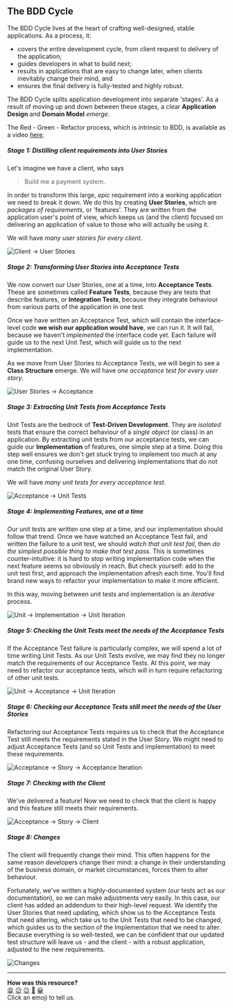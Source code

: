 ## The BDD Cycle

The BDD Cycle lives at the heart of crafting well-designed, stable applications. As a process, it:

- covers the entire development cycle, from client request to delivery of the application;
- guides developers in what to build next;
- results in applications that are easy to change later, when clients inevitably change their mind, and
- ensures the final delivery is fully-tested and highly robust.

The BDD Cycle splits application development into separate 'stages'. As a result of moving up and down between these stages, a clear **Application Design** and **Domain Model** _emerge_.

The Red - Green - Refactor process, which is intrinsic to BDD, is available as a video [here](https://www.youtube.com/watch?v=Q2aIYwuU4TM).

##### Stage 1: Distilling client requirements into User Stories

Let's imagine we have a client, who says

> Build me a payment system.

In order to transform this large, _epic_ requirement into a working application we need to break it down. We do this by creating **User Stories**, which are _packages of requirements_, or 'features'. They are written from the application user's point of view, which keeps us (and the client) focused on delivering an application of value to those who will actually be using it.

We will have _many user stories for every client_.

![Client -> User Stories](./images/bdd/1_client-user_stories.jpg)

##### Stage 2: Transforming User Stories into Acceptance Tests

We now convert our User Stories, one at a time, into **Acceptance Tests**. These are sometimes called **Feature Tests**, because they are tests that describe features, or **Integration Tests**, because they integrate behaviour from various parts of the application in one test.

Once we have written an Acceptance Test, which will contain the interface-level code **we wish our application would have**, we can run it. It will fail, because we haven't _implemented_ the interface code yet. Each failure will guide us to the next Unit Test, which will guide us to the next implementation.

As we move from User Stories to Acceptance Tests, we will begin to see a **Class Structure** emerge. We will have _one acceptance test for every user story_.

![User Stories -> Acceptance](./images/bdd/2_user_stories-acceptance.jpg)

##### Stage 3: Extracting Unit Tests from Acceptance Tests

Unit Tests are the bedrock of **Test-Driven Development**. They are _isolated_ tests that ensure the correct behaviour of a _single object_ (or class) in an application. By extracting unit tests from our acceptance tests, we can guide our **Implementation** of features, one simple step at a time. Doing this step well ensures we don't get stuck trying to implement too much at any one time, confusing ourselves and delivering implementations that do not match the original User Story.

We will have _many unit tests for every acceptance test_.

![Acceptance -> Unit Tests](./images/bdd/3_acceptance-unit.jpg)

##### Stage 4: Implementing Features, one at a time

Our unit tests are written one step at a time, and our implementation should follow that trend. Once we have watched an Acceptance Test fail, and written the failure to a unit test, we should _watch that unit test fail_, then _do the simplest possible thing to make that test pass_. This is sometimes counter-intuitive: it is hard to stop writing implementation code when the next feature seems so obviously in reach. But check yourself: add to the unit test first, and approach the implementation afresh each time. You'll find brand new ways to refactor your implementation to make it more efficient.

In this way, moving between unit tests and implementation is an _iterative_ process.

![Unit -> Implementation -> Unit Iteration](./images/bdd/4_unit-implement-unit-implement.jpg)

##### Stage 5: Checking the Unit Tests meet the needs of the Acceptance Tests

If the Acceptance Test failure is particularly complex, we will spend a lot of time writing Unit Tests. As our Unit Tests evolve, we may find they no longer match the requirements of our Acceptance Tests. At this point, we may need to refactor our acceptance tests, which will in turn require refactoring of other unit tests.

![Unit -> Acceptance -> Unit Iteration](./images/bdd/5_implement-unit-acceptance-unit.jpg)

##### Stage 6: Checking our Acceptance Tests still meet the needs of the User Stories

Refactoring our Acceptance Tests requires us to check that the Acceptance Test still meets the requirements stated in the User Story. We might need to adjust Acceptance Tests (and so Unit Tests and implementation) to meet these requirements.

![Acceptance -> Story -> Acceptance Iteration](./images/bdd/6_acceptance-story-acceptance-unit-acceptance-story.jpg)

##### Stage 7: Checking with the Client

We've delivered a feature! Now we need to check that the client is happy and this feature still meets their requirements.

![Acceptance -> Story -> Client](./images/bdd/7_acceptance-story-client.jpg)

##### Stage 8: Changes

The client will frequently change their mind. This often happens for the same reason developers change their mind: a change in their understanding of the business domain, or market circumstances, forces them to alter behaviour.

Fortunately, we've written a highly-documented system (our tests act as our documentation), so we can make adjustments very easily. In this case, our client has added an addendum to their high-level request. We identify the User Stories that need updating, which show us to the Acceptance Tests that need altering, which take us to the Unit Tests that need to be changed, which guides us to the section of the Implementation that we need to alter. Because everything is so well-tested, we can be confident that our updated test structure will leave us - and the client - with a robust application, adjusted to the new requirements.

![Changes](./images/bdd/8_changes.jpg)

<!-- BEGIN GENERATED SECTION DO NOT EDIT -->

---

**How was this resource?**  
[😫](https://airtable.com/shrUJ3t7KLMqVRFKR?prefill_Repository=makersacademy/course&prefill_File=pills/bdd_cycle.md&prefill_Sentiment=😫) [😕](https://airtable.com/shrUJ3t7KLMqVRFKR?prefill_Repository=makersacademy/course&prefill_File=pills/bdd_cycle.md&prefill_Sentiment=😕) [😐](https://airtable.com/shrUJ3t7KLMqVRFKR?prefill_Repository=makersacademy/course&prefill_File=pills/bdd_cycle.md&prefill_Sentiment=😐) [🙂](https://airtable.com/shrUJ3t7KLMqVRFKR?prefill_Repository=makersacademy/course&prefill_File=pills/bdd_cycle.md&prefill_Sentiment=🙂) [😀](https://airtable.com/shrUJ3t7KLMqVRFKR?prefill_Repository=makersacademy/course&prefill_File=pills/bdd_cycle.md&prefill_Sentiment=😀)  
Click an emoji to tell us.

<!-- END GENERATED SECTION DO NOT EDIT -->
